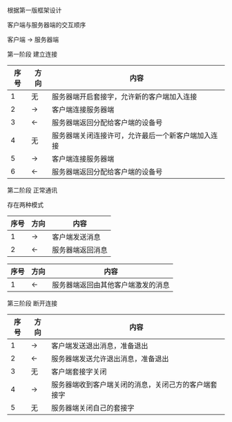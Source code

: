 
根据第一版框架设计

客户端与服务器端的交互顺序

客户端 -> 服务器端

第一阶段 建立连接

| 序号 | 方向 | 内容                                               |
| ---- | ---- | -------------------------------------------------- |
| 1    | 无   | 服务器端开启套接字，允许新的客户端加入连接         |
| 2    | ->   | 客户端连接服务器端                                 |
| 3    | <-   | 服务器端返回分配给客户端的设备号                   |
| 4    | 无   | 服务器端关闭连接许可，允许最后一个新客户端加入连接 |
| 5    | ->   | 客户端连接服务器端                                 |
| 6    | <-   | 服务器端返回分配给客户端的设备号                   |

第二阶段 正常通讯

存在两种模式

| 序号 | 方向 | 内容             |
| ---- | ---- | ---------------- |
| 1    | ->   | 客户端发送消息   |
| 2    | <-   | 服务器端返回消息 |

| 序号 | 方向 | 内容                               |
| ---- | ---- | ---------------------------------- |
| 1    | <-   | 服务器端返回由其他客户端激发的消息 |


第三阶段 断开连接

| 序号 | 方向 | 内容                                                 |
| ---- | ---- | ---------------------------------------------------- |
| 1    | ->   | 客户端发送退出消息，准备退出                         |
| 2    | <-   | 服务器端发送允许退出消息，准备退出                   |
| 3    | 无   | 客户端套接字关闭                                     |
| 4    | ->   | 服务器端收到客户端关闭的消息，关闭己方的客户端套接字 |
| 5    | 无   | 服务器端关闭自己的套接字                             |